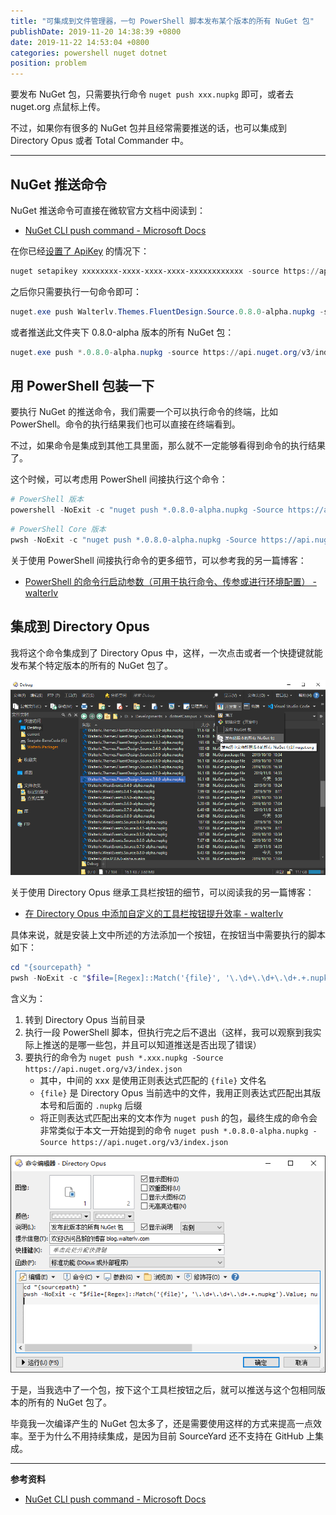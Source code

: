 ```yaml
---
title: "可集成到文件管理器，一句 PowerShell 脚本发布某个版本的所有 NuGet 包"
publishDate: 2019-11-20 14:38:39 +0800
date: 2019-11-22 14:53:04 +0800
categories: powershell nuget dotnet
position: problem
---
```


要发布 NuGet 包，只需要执行命令 `nuget push xxx.nupkg` 即可，或者去 nuget.org 点鼠标上传。

不过，如果你有很多的 NuGet 包并且经常需要推送的话，也可以集成到 Directory Opus 或者 Total Commander 中。

---

<div id="toc"></div>

## NuGet 推送命令

NuGet 推送命令可直接在微软官方文档中阅读到：

- [NuGet CLI push command - Microsoft Docs](https://docs.microsoft.com/en-us/nuget/reference/cli-reference/cli-ref-push)

在你已经[设置了 ApiKey](https://docs.microsoft.com/en-us/nuget/reference/cli-reference/cli-ref-setapikey) 的情况下：

```powershell
nuget setapikey xxxxxxxx-xxxx-xxxx-xxxx-xxxxxxxxxxxx -source https://api.nuget.org/v3/index.json
```

之后你只需要执行一句命令即可：

```powershell
nuget.exe push Walterlv.Themes.FluentDesign.Source.0.8.0-alpha.nupkg -source https://api.nuget.org/v3/index.json
```

或者推送此文件夹下 0.8.0-alpha 版本的所有 NuGet 包：

```powershell
nuget.exe push *.0.8.0-alpha.nupkg -source https://api.nuget.org/v3/index.json
```

## 用 PowerShell 包装一下

要执行 NuGet 的推送命令，我们需要一个可以执行命令的终端，比如 PowerShell。命令的执行结果我们也可以直接在终端看到。

不过，如果命令是集成到其他工具里面，那么就不一定能够看得到命令的执行结果了。

这个时候，可以考虑用 PowerShell 间接执行这个命令：

```powershell
# PowerShell 版本
powershell -NoExit -c "nuget push *.0.8.0-alpha.nupkg -Source https://api.nuget.org/v3/index.json"
```

```powershell
# PowerShell Core 版本
pwsh -NoExit -c "nuget push *.0.8.0-alpha.nupkg -Source https://api.nuget.org/v3/index.json"
```

关于使用 PowerShell 间接执行命令的更多细节，可以参考我的另一篇博客：

- [PowerShell 的命令行启动参数（可用于执行命令、传参或进行环境配置） - walterlv](https://blog.walterlv.com/post/powershell-startup-arguments.html)

## 集成到 Directory Opus

我将这个命令集成到了 Directory Opus 中，这样，一次点击或者一个快捷键就能发布某个特定版本的所有的 NuGet 包了。

![集成到 Directory Opus](/static/posts/2019-11-20-14-31-13.png)

关于使用 Directory Opus 继承工具栏按钮的细节，可以阅读我的另一篇博客：

- [在 Directory Opus 中添加自定义的工具栏按钮提升效率 - walterlv](https://blog.walterlv.com/post/directory-opus-custom-toolbar-buttons.html)

具体来说，就是安装上文中所述的方法添加一个按钮，在按钮当中需要执行的脚本如下：

```powershell
cd "{sourcepath} "
pwsh -NoExit -c "$file=[Regex]::Match('{file}', '\.\d+\.\d+\.\d+.+.nupkg').Value; nuget push *$file -Source https://api.nuget.org/v3/index.json"
```

含义为：

1. 转到 Directory Opus 当前目录
1. 执行一段 PowerShell 脚本，但执行完之后不退出（这样，我可以观察到我实际上推送的是哪一些包，并且可以知道推送是否出现了错误）
1. 要执行的命令为 `nuget push *.xxx.nupkg -Source https://api.nuget.org/v3/index.json`
    - 其中，中间的 xxx 是使用正则表达式匹配的 `{file}` 文件名
    - `{file}` 是 Directory Opus 当前选中的文件，我用正则表达式匹配出其版本号和后面的 `.nupkg` 后缀
    - 将正则表达式匹配出来的文本作为 `nuget push` 的包，最终生成的命令会非常类似于本文一开始提到的命令 `nuget push *.0.8.0-alpha.nupkg -Source https://api.nuget.org/v3/index.json`

![Directory Opus 工具栏按钮](/static/posts/2019-11-22-14-52-06.png)

于是，当我选中了一个包，按下这个工具栏按钮之后，就可以推送与这个包相同版本的所有的 NuGet 包了。

毕竟我一次编译产生的 NuGet 包太多了，还是需要使用这样的方式来提高一点效率。至于为什么不用持续集成，是因为目前 SourceYard 还不支持在 GitHub 上集成。

---

**参考资料**

- [NuGet CLI push command - Microsoft Docs](https://docs.microsoft.com/en-us/nuget/reference/cli-reference/cli-ref-push)
